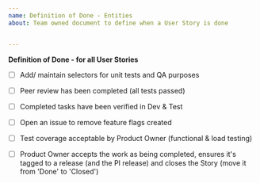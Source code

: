 ```yaml
---
name: Definition of Done - Entities
about: Team owned document to define when a User Story is done


---
```


**Definition of Done - for all User Stories**
- [ ] Add/ maintain selectors for unit tests and QA purposes

- [ ] Peer review has been completed (all tests passed)
- [ ] Completed tasks have been verified in Dev & Test

- [ ] Open an issue to remove feature flags created

- [ ] Test coverage acceptable by Product Owner (functional & load testing)
- [ ] Product Owner accepts the work as being completed, ensures it's tagged to a release (and the PI release) and closes the Story (move it from 'Done' to 'Closed')
